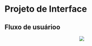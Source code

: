 
# Projeto de Interface

## Fluxo de usuárioo

<center><img src="img/Fluxodeusuário.png" /></center>
